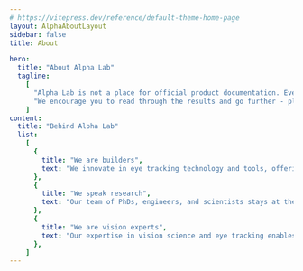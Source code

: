 ```yaml
---
# https://vitepress.dev/reference/default-theme-home-page
layout: AlphaAboutLayout
sidebar: false
title: About

hero:
  title: "About Alpha Lab"
  tagline:
    [
      "Alpha Lab is not a place for official product documentation. Everything you find here should be considered a work in progress, and may even be a bit rough around the edges. That is the nature of exploration!",
      "We encourage you to read through the results and go further - play around, build from the ideas here, hack away!",
    ]
content:
  title: "Behind Alpha Lab"
  list:
    [
      {
        title: "We are builders",
        text: "We innovate in eye tracking technology and tools, offering expertise and custom solutions tailored to your specific needs.",
      },
      {
        title: "We speak research",
        text: "Our team of PhDs, engineers, and scientists stays at the forefront of academic trends, bridging academia and industry with expertise in research language.",
      },
      {
        title: "We are vision experts",
        text: "Our expertise in vision science and eye tracking enables us to tackle fundamental and experimental questions.",
      },
    ]
---
```


